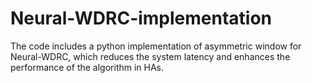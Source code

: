 # Neural-WDRC-implementation
The code includes a python implementation of asymmetric window for Neural-WDRC, which reduces the system latency and enhances the performance of the algorithm in HAs.
